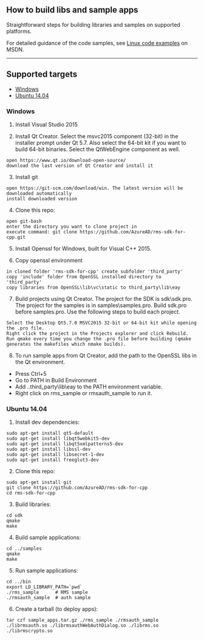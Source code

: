 ## How to build libs and sample apps

Straightforward steps for building libraries and samples on supported platforms.

For detailed guidance of the code samples, see [Linux code examples](https://msdn.microsoft.com/en-us/Library/mt283720(v=vs.85).aspx) on MSDN.

---
## Supported targets
- [Windows](#windows)
- [Ubuntu 14.04](#ubuntu-1404)

### Windows

1. Install Visual Studio 2015

2. Install Qt Creator. Select the msvc2015 component (32-bit) in the installer prompt under Qt 5.7. Also select the 64-bit kit if you want to build 64-bit binaries. Select the QtWebEngine component as well.
  ```
  open https://www.qt.io/download-open-source/
  download the last version of Qt Creator and install it
  ```

3. Install git
  ```
  open https://git-scm.com/download/win. The latest version will be downloaded automatically
  install downloaded version
  ```

4. Clone this repo:
  ```
  open git-bash
  enter the directory you want to clone project in
  execute command: git clone https://github.com/AzureAD/rms-sdk-for-cpp.git
  ```

5. Install Openssl for Windows, built for Visual C++ 2015.

6. Copy openssl environment
  ```
  in cloned folder 'rms-sdk-for-cpp' create subfolder 'third_party'
  copy 'include' folder from OpenSSL installed directory to 'third_party'
  copy libraries from OpenSSL\lib\vc\static to third_party\lib\eay
  ```
  
7. Build projects using Qt Creator. The project for the SDK is sdk\sdk.pro. The project for the samples is in samples\samples.pro. Build sdk.pro before samples.pro. Use the following steps to build each project.
  ```
  Select the Desktop Qt5.7.0 MSVC2015 32-bit or 64-bit kit while opening the .pro file.
  Right click the project in the Projects explorer and click Rebuild.
  Run qmake every time you change the .pro file before building (qmake generates the makefiles which nmake builds).
  ```

8. To run sample apps from Qt Creator, add the path to the OpenSSL libs in the Qt environment.
 * Press Ctrl+5
 * Go to PATH in Build Environment
 * Add ..third_party\lib\eay to the PATH environment variable.
 * Right click on rms_sample or rmsauth_sample to run it.

### Ubuntu 14.04

1. Install dev dependencies:
  ```
  sudo apt-get install qt5-default
  sudo apt-get install libqt5webkit5-dev
  sudo apt-get install libqt5xmlpatterns5-dev
  sudo apt-get install libssl-dev
  sudo apt-get install libsecret-1-dev
  sudo apt-get install freeglut3-dev
  ```

2. Clone this repo:
  ```
  sudo apt-get install git
  git clone https://github.com/AzureAD/rms-sdk-for-cpp
  cd rms-sdk-for-cpp
  ```

3. Build libraries:
  ```
  cd sdk
  qmake
  make
  ```

4. Build sample applications:
  ```
  cd ../samples
  qmake
  make
  ```

5. Run sample applications:
  ```
  cd ../bin
  export LD_LIBRARY_PATH=`pwd`
  ./rms_sample	    # RMS sample
  ./rmsauth_sample	# auth sample
  ```

6. Create a tarball (to deploy apps):
  ```
  tar czf sample_apps.tar.gz ./rms_sample ./rmsauth_sample ./librmsauth.so ./librmsauthWebAuthDialog.so ./librms.so ./librmscrypto.so
  ```
